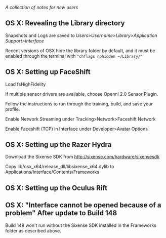 _A collection of notes for new users_

## OS X: Revealing the Library directory
Snapshots and Logs are saved to _Users>Username>Library>Application Support>Interface_

Recent versions of OSX hide the library folder by default, and it must be enabled through the terminal with `"chflags nohidden ~/Library/“`

## OS X: Setting up FaceShift
Load fsHighFidelity

If multiple sensor drivers are available, choose Openni 2.0 Sensor Plugin. 

Follow the instructions to run through the training, build, and save your profile.

Enable Network Streaming under Tracking>Network>Faceshift Network

Enable Faceshift (TCP) in Interface under Developer>Avatar Options

## OS X: Setting up the Razer Hydra

Download the Sixense SDK from http://sixense.com/hardware/sixensesdk

Copy lib/osx_x64/release_dll/libsixense_x64.dylib to Applications/Interface/Contents/Frameworks 

## OS X: Setting up the Oculus Rift

## OS X: "Interface cannot be opened because of a problem" After update to Build 148

Build 148 won't run without the Sixense SDK installed in the Frameworks folder as described above.
